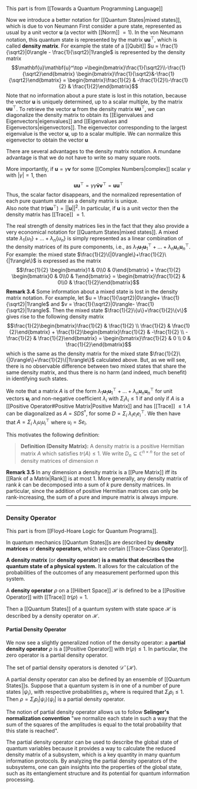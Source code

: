 This part is from [[Towards a Quantum Programming Language]]

Now we introduce a better notation for [[Quantum States|mixed states]], which is due to von Neumann
First consider a pure state, represented as usual by a unit vector $\mathbf{u}$  (a vector with [[Norm]] $=1$).
In the von Neumann notation, this quantum state is represented by the matrix $\mathbf{u}\mathbf{u}^\top$, which is called **density matrix**.
For example the state of a [[Qubit]] $u = \frac{1}{\sqrt2}|0\rangle - \frac{1}{\sqrt2}|1\rangle$ is represented by the density matrix $$\mathbf{u}\mathbf{u}^\top =\begin{bmatrix}\frac{1}{\sqrt2}\\-\frac{1}{\sqrt2}\end{bmatrix} \begin{bmatrix}\frac{1}{\sqrt2}&-\frac{1}{\sqrt2}\end{bmatrix} = \begin{bmatrix}\frac{1}{2} & -\frac{1}{2}\\-\frac{1}{2} & \frac{1}{2}\end{bmatrix}$$Note that no information about a pure state is lost in this notation, because the vector $\mathbf{u}$ is uniquely determined, up to a scalar multiple, by the matrix $\mathbf{u}\mathbf{u}^\top$. 
To retrieve the vector $\mathbf{u}$ from the density matrix $\mathbf{u}\mathbf{u}^\top$, we can diagonalize the density matrix to obtain its [[Eigenvalues and Eigenvectors|eigenvalues]] and [[Eigenvalues and Eigenvectors|eigenvectors]]. 
The eigenvector corresponding to the largest eigenvalue is the vector $\mathbf{u}$, up to a scalar multiple. 
We can normalize this eigenvector to obtain the vector $\mathbf{u}$

There are several advantages to the density matrix notation. 
A mundane advantage is that we do not have to write so many square roots. 

More importantly, if $\mathbf{u}= \gamma\mathbf{v}$ for some [[Complex Numbers|complex]] scalar $\gamma$ with $|\gamma| = 1$, then $$\mathbf{u}\mathbf{u}^\top= \gamma\bar{\gamma}\mathbf{v}\mathbf{v}^\top = \mathbf{u}\mathbf{u}^\top$$Thus, the scalar factor disappears, and the normalized representation of each pure quantum state as a density matrix is unique.  
Also note that $tr(\mathbf{u}\mathbf{u}^\top) = ||\mathbf{u}||^2$. 
In particular, if $\mathbf{u}$ is a unit vector then the density matrix has [[Trace]] $=1$. 

The real strength of density matrices lies in the fact that they also provide a very economical notation for [[Quantum States|mixed states]]. 
A mixed state $\lambda_1\{u_1\}+\dots+\lambda_n\{u_n\}$ is simply represented as a linear combination of the density matrices of its pure components, i.e., as $\lambda_1\mathbf{u}_1\mathbf{u}_1^\top + \dots + \lambda_n\mathbf{u}_n\mathbf{u}_n^\top$. 
For example: the mixed state $\frac{1}{2}\{|0\rangle\}+\frac{1}{2}\{|1\rangle\}$ is expressed as the matrix $$\frac{1}{2} \begin{bmatrix}1 & 0\\0 & 0\end{bmatrix} + \frac{1}{2} \begin{bmatrix}0 & 0\\0 & 1\end{bmatrix} = \begin{bmatrix}\frac{1}{2} & 0\\0 & \frac{1}{2}\end{bmatrix}$$**Remark 3.4**
Some information about a mixed state is lost in the density matrix notation. 
For example, let $u = \frac{1}{\sqrt2}|0\rangle+ \frac{1}{\sqrt2}|1\rangle$ and $v = \frac{1}{\sqrt2}|0\rangle- \frac{1}{\sqrt2}|1\rangle$. 
Then the mixed state $\frac{1}{2}\{u\}+\frac{1}{2}\{v\}$ gives rise to the following density matrix $$\frac{1}{2}\begin{bmatrix}\frac{1}{2} & \frac{1}{2} \\ \frac{1}{2} & \frac{1}{2}\end{bmatrix} + \frac{1}{2}\begin{bmatrix}\frac{1}{2} & -\frac{1}{2} \\ -\frac{1}{2} & \frac{1}{2}\end{bmatrix} = \begin{bmatrix}\frac{1}{2} & 0 \\ 0 & \frac{1}{2}\end{bmatrix}$$which is the same as the density matrix for the mixed state $\frac{1}{2}\{|0\rangle\}+\frac{1}{2}\{|1\rangle\}$ calculated above. 
But, as we will see, there is no observable difference between two mixed states that share the same density matrix, and thus there is no harm (and indeed, much benefit) in identifying such states. 

We note that a matrix $A$ is of the form $\lambda_1\mathbf{u}_1\mathbf{u}_1^\top + \dots + \lambda_n\mathbf{u}_n\mathbf{u}_n^\top$ for unit vectors $\mathbf{u}_i$ and non-negative coefficient $\lambda_i$ with $\Sigma_i \lambda_i \leq 1$ if and only if $A$ is a [[Positive Operator#Positive Matrix|Positive Matrix]] and has [[Trace]] $\leq 1$ 
$A$ can be diagonalized as $A=SDS^\dagger$, for some $D=\Sigma_i\ \lambda_ie_ie_i^\top$. 
We then have that $A=\Sigma_i\ \lambda_iu_iu_i^\top$ where $u_i = Se_i$. 

This motivates the following definition:
>**Definition (Density Matrix):** A density matrix is a positive Hermitian matrix $A$ which satisfies $tr(A)\leq 1$.
   We write $D_n\subseteq\mathbb{C}^{n\times n}$ for the set of density matrices of dimension $n$

**Remark 3.5**
In any dimension a density matrix is a [[Pure Matrix]] iff its [[Rank of a Matrix|Rank]] is at most 1. 
More generally, any density matrix of rank $k$ can be decomposed into a sum of $k$ pure density matrices. 
In particular, since the addition of positive Hermitian matrices can only be rank-increasing, the sum of a pure and impure matrix is always impure. 

---
### Density Operator
This part is from [[Floyd-Hoare Logic for Quantum Programs]].

In quantum mechanics [[Quantum States]]s are described by **density matrices** or **density operators**, which are certain [[Trace-Class Operator]]. 

**A density matrix** (or **density operator**) **is a matrix that describes the quantum state of a physical system.** 
It allows for the calculation of the probabilities of the outcomes of any measurement performed upon this system. 

A **density operator** $\rho$ on a [[Hilbert Space]] $\mathcal{H}$ is defined to be a [[Positive Operator]] with [[Trace]] $tr(\rho) = 1$. 

Then a [[Quantum States]] of a quantum system with state space $\mathcal{H}$ is described by a density operator on $\mathcal{H}$. 
#### Partial Density Operator
We now see a slightly generalized notion of the density operator: a **partial density operator** $\rho$ is a [[Positive Operator]] with $tr(\rho) \leq 1$. 
In particular, the zero operator is a partial density operator. 

The set of partial density operators is denoted $\mathcal{D}^{-}(\mathcal{H})$. 

A partial density operator can also be defined by an ensemble of [[Quantum States]]s. 
Suppose that a quantum system is in one of a number of pure states $|\psi_i\rangle$, with respective probabilities $p_i$, where is required that $\Sigma_i p_i \leq 1$. 
Then $\rho=\Sigma_ip_i|\psi_i\rangle\langle\psi_i|$ is a partial density operator. 

The notion of partial density operator allows us to follow **Selinger's normalization convention** "we normalize each state in such a way that the sum of the squares of the amplitudes is equal to the total probability that this state is reached". 

The partial density operator can be used to describe the global state of quantum variables because it provides a way to calculate the reduced density matrix of a subsystem, which is a key quantity in many quantum information protocols. 
By analyzing the partial density operators of the subsystems, one can gain insights into the properties of the global state, such as its entanglement structure and its potential for quantum information processing.
